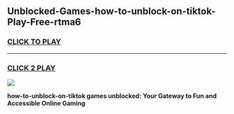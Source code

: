 
## Unblocked-Games-how-to-unblock-on-tiktok-Play-Free-rtma6
<h3>
<a href="https://premium76.site?title=how-to-unblock-on-tiktok&ref=18A1">CLICK TO PLAY</a></h3>
<hr>

<h3>
<a href="https://premium76.site?title=how-to-unblock-on-tiktok&ref=18A1">CLICK 2 PLAY</a>
  
</h3>

<a href="https://premium76.site?title=how-to-unblock-on-tiktok&ref=18A1"><img src="https://clearcache.store/games.png"></a>


**how-to-unblock-on-tiktok games unblocked: Your Gateway to Fun and Accessible Online Gaming**
